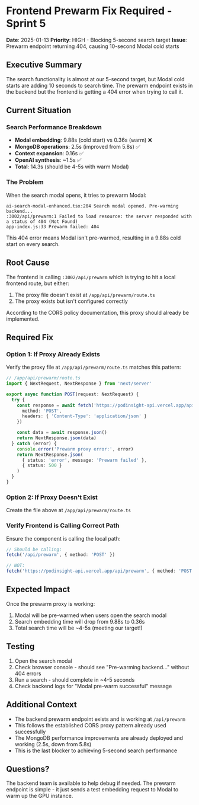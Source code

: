 # Frontend Prewarm Fix Required - Sprint 5

**Date**: 2025-01-13
**Priority**: HIGH - Blocking 5-second search target
**Issue**: Prewarm endpoint returning 404, causing 10-second Modal cold starts

## Executive Summary

The search functionality is almost at our 5-second target, but Modal cold starts are adding 10 seconds to search time. The prewarm endpoint exists in the backend but the frontend is getting a 404 error when trying to call it.

## Current Situation

### Search Performance Breakdown
- **Modal embedding**: 9.88s (cold start) vs 0.36s (warm) ❌
- **MongoDB operations**: 2.5s (improved from 5.8s) ✅
- **Context expansion**: 0.16s ✅
- **OpenAI synthesis**: ~1.5s ✅
- **Total**: 14.3s (should be 4-5s with warm Modal)

### The Problem

When the search modal opens, it tries to prewarm Modal:
```
ai-search-modal-enhanced.tsx:204 Search modal opened. Pre-warming backend...
:3002/api/prewarm:1 Failed to load resource: the server responded with a status of 404 (Not Found)
app-index.js:33 Prewarm failed: 404
```

This 404 error means Modal isn't pre-warmed, resulting in a 9.88s cold start on every search.

## Root Cause

The frontend is calling `:3002/api/prewarm` which is trying to hit a local frontend route, but either:
1. The proxy file doesn't exist at `/app/api/prewarm/route.ts`
2. The proxy exists but isn't configured correctly

According to the CORS policy documentation, this proxy should already be implemented.

## Required Fix

### Option 1: If Proxy Already Exists
Verify the proxy file at `/app/api/prewarm/route.ts` matches this pattern:

```typescript
// /app/api/prewarm/route.ts
import { NextRequest, NextResponse } from 'next/server'

export async function POST(request: NextRequest) {
  try {
    const response = await fetch('https://podinsight-api.vercel.app/api/prewarm', {
      method: 'POST',
      headers: { 'Content-Type': 'application/json' }
    })

    const data = await response.json()
    return NextResponse.json(data)
  } catch (error) {
    console.error('Prewarm proxy error:', error)
    return NextResponse.json(
      { status: 'error', message: 'Prewarm failed' },
      { status: 500 }
    )
  }
}
```

### Option 2: If Proxy Doesn't Exist
Create the file above at `/app/api/prewarm/route.ts`

### Verify Frontend is Calling Correct Path
Ensure the component is calling the local path:
```typescript
// Should be calling:
fetch('/api/prewarm', { method: 'POST' })

// NOT:
fetch('https://podinsight-api.vercel.app/api/prewarm', { method: 'POST' })
```

## Expected Impact

Once the prewarm proxy is working:
1. Modal will be pre-warmed when users open the search modal
2. Search embedding time will drop from 9.88s to 0.36s
3. Total search time will be ~4-5s (meeting our target!)

## Testing

1. Open the search modal
2. Check browser console - should see "Pre-warming backend..." without 404 errors
3. Run a search - should complete in ~4-5 seconds
4. Check backend logs for "Modal pre-warm successful" message

## Additional Context

- The backend prewarm endpoint exists and is working at `/api/prewarm`
- This follows the established CORS proxy pattern already used successfully
- The MongoDB performance improvements are already deployed and working (2.5s, down from 5.8s)
- This is the last blocker to achieving 5-second search performance

## Questions?

The backend team is available to help debug if needed. The prewarm endpoint is simple - it just sends a test embedding request to Modal to warm up the GPU instance.
